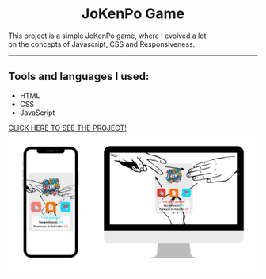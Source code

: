<h1 align="center">JoKenPo Game</h1>
<p>This project is a simple JoKenPo game, where I evolved a lot
  <br>
  on the concepts of Javascript, CSS and Responsiveness.</p>
<hr>
<h2>Tools and languages ​​I used:</h2>
<ul>
  <li>HTML</li>
  <li>CSS</li>
  <li>JavaScript</li>
</ul>
<a href="https://crixsanti.github.io/JoKenPo/" target="_blank">CLICK HERE TO SEE THE PROJECT!</a>
<img src="https://raw.githubusercontent.com/crixsanti/JoKenPo/refs/heads/main/jokenpo.png">
